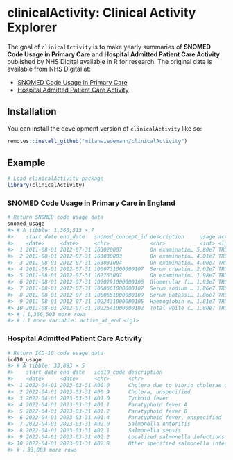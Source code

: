 
<!-- README.md is generated from README.Rmd. Please edit that file -->

# clinicalActivity: Clinical Activity Explorer

<!-- badges: start -->

<!-- badges: end -->

The goal of `clinicalActivity` is to make yearly summaries of **SNOMED
Code Usage in Primary Care** and **Hospital Admitted Patient Care
Activity** published by NHS Digital available in R for research. The
original data is available from NHS Digital at:

- [SNOMED Code Usage in Primary
  Care](https://digital.nhs.uk/data-and-information/publications/statistical/mi-snomed-code-usage-in-primary-care)
- [Hospital Admitted Patient Care
  Activity](https://digital.nhs.uk/data-and-information/publications/statistical/hospital-admitted-patient-care-activity)

## Installation

You can install the development version of `clinicalActivity` like so:

``` r
remotes::install_github("milanwiedemann/clinicalActivity")
```

## Example

``` r
# Load clinicalActivity package
library(clinicalActivity)
```

### SNOMED Code Usage in Primary Care in England

``` r
# Return SNOMED code usage data
snomed_usage
#> # A tibble: 1,366,513 × 7
#>    start_date end_date   snomed_concept_id description     usage active_at_start
#>    <date>     <date>     <chr>             <chr>           <int> <lgl>          
#>  1 2011-08-01 2012-07-31 163020007         On examinatio… 5.80e7 TRUE           
#>  2 2011-08-01 2012-07-31 163030003         On examinatio… 4.01e7 TRUE           
#>  3 2011-08-01 2012-07-31 163031004         On examinatio… 4.00e7 TRUE           
#>  4 2011-08-01 2012-07-31 1000731000000107  Serum creatin… 2.02e7 TRUE           
#>  5 2011-08-01 2012-07-31 162763007         On examinatio… 1.98e7 TRUE           
#>  6 2011-08-01 2012-07-31 1020291000000106  Glomerular fi… 1.93e7 TRUE           
#>  7 2011-08-01 2012-07-31 1000661000000107  Serum sodium … 1.86e7 TRUE           
#>  8 2011-08-01 2012-07-31 1000651000000109  Serum potassi… 1.86e7 TRUE           
#>  9 2011-08-01 2012-07-31 1022431000000105  Haemoglobin e… 1.81e7 TRUE           
#> 10 2011-08-01 2012-07-31 1022541000000102  Total white c… 1.80e7 TRUE           
#> # ℹ 1,366,503 more rows
#> # ℹ 1 more variable: active_at_end <lgl>
```

### Hospital Admitted Patient Care Activity

``` r
# Return ICD-10 code usage data
icd10_usage
#> # A tibble: 33,893 × 5
#>    start_date end_date   icd10_code description                            usage
#>    <date>     <date>     <chr>      <chr>                                  <int>
#>  1 2022-04-01 2023-03-31 A00.0      Cholera due to Vibrio cholerae 01, bi…     3
#>  2 2022-04-01 2023-03-31 A00.9      Cholera, unspecified                      23
#>  3 2022-04-01 2023-03-31 A01.0      Typhoid fever                            657
#>  4 2022-04-01 2023-03-31 A01.1      Paratyphoid fever A                       71
#>  5 2022-04-01 2023-03-31 A01.2      Paratyphoid fever B                       13
#>  6 2022-04-01 2023-03-31 A01.4      Paratyphoid fever, unspecified            28
#>  7 2022-04-01 2023-03-31 A02.0      Salmonella enteritis                    1762
#>  8 2022-04-01 2023-03-31 A02.1      Salmonella sepsis                        243
#>  9 2022-04-01 2023-03-31 A02.2      Localized salmonella infections           74
#> 10 2022-04-01 2023-03-31 A02.8      Other specified salmonella infections     37
#> # ℹ 33,883 more rows
```
